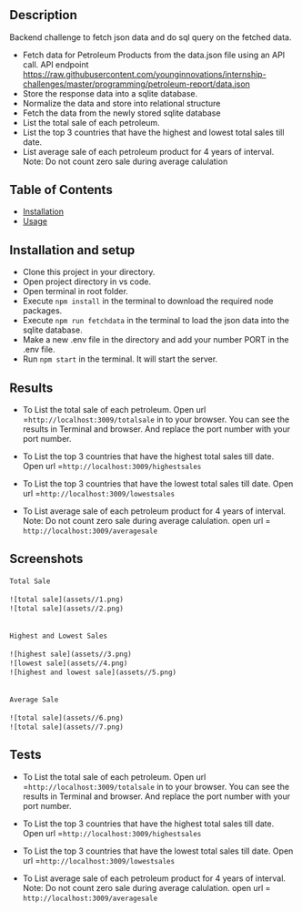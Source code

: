 # <Backend Assignment>

## Description

Backend challenge to fetch json data and do sql query on the fetched data. 


- Fetch data for Petroleum Products from the data.json file using an API call. API endpoint https://raw.githubusercontent.com/younginnovations/internship-challenges/master/programming/petroleum-report/data.json
- Store the response data into a sqlite database.
- Normalize the data and store into relational structure
- Fetch the data from the newly stored sqlite database
- List the total sale of each petroleum.
- List the top 3 countries that have the highest and lowest total sales till date.
- List average sale of each petroleum product for 4 years of interval. Note: Do not count zero sale during average calulation


## Table of Contents 



- [Installation](#installation)
- [Usage](#usage)


## Installation and setup

- Clone this project in your directory.
- Open project directory in vs code.
- Open terminal in root folder.
- Execute ```npm install``` in the terminal to download the required node packages.
- Execute ```npm run fetchdata``` in the terminal to load the json data into the sqlite database.
- Make a new .env file in the directory and add your number PORT in the .env file.
- Run ```npm start``` in the terminal. It will start the server.


## Results

- To List the total sale of each petroleum. Open url =```http://localhost:3009/totalsale```  in to your browser. You can see the results in Terminal and browser. And replace the port number with your port number.

- To List the top 3 countries that have the highest total sales till date. 
Open url =```http://localhost:3009/highestsales```

- To List the top 3 countries that have the lowest total sales till date. 
Open url =```http://localhost:3009/lowestsales```

- To List average sale of each petroleum product for 4 years of interval. Note: Do not count zero sale during average calulation.
open url = ```http://localhost:3009/averagesale```



## Screenshots


    Total Sale
    
    ![total sale](assets//1.png)
    ![total sale](assets//2.png)
    

    Highest and Lowest Sales
    
    ![highest sale](assets//3.png)
    ![lowest sale](assets//4.png)
    ![highest and lowest sale](assets//5.png)
    

    Average Sale
    
    ![total sale](assets//6.png)
    ![total sale](assets//7.png)
    





## Tests

- To List the total sale of each petroleum. Open url =```http://localhost:3009/totalsale```  in to your browser. You can see the results in Terminal and browser. And replace the port number with your port number.

- To List the top 3 countries that have the highest total sales till date. 
Open url =```http://localhost:3009/highestsales```

- To List the top 3 countries that have the lowest total sales till date. 
Open url =```http://localhost:3009/lowestsales```

- To List average sale of each petroleum product for 4 years of interval. Note: Do not count zero sale during average calulation.
open url = ```http://localhost:3009/averagesale```
